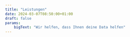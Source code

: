 ```yaml
---
title: "Leistungen"
date: 2024-03-07T08:50:00+01:00
draft: false
params:
    bigText: "Wir helfen, dass Ihnen deine Data helfen"
---
```

